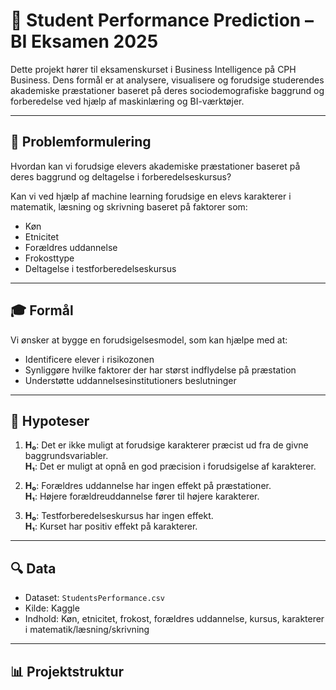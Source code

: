 # 🧠 Student Performance Prediction – BI Eksamen 2025

Dette projekt hører til eksamenskurset i Business Intelligence på CPH Business. Dens formål er at analysere, visualisere og forudsige studerendes akademiske præstationer baseret på deres sociodemografiske baggrund og forberedelse ved hjælp af maskinlæring og BI-værktøjer.

---

## 🎯 Problemformulering

Hvordan kan vi forudsige elevers akademiske præstationer baseret på deres baggrund og deltagelse i forberedelseskursus?

Kan vi ved hjælp af machine learning forudsige en elevs karakterer i matematik, læsning og skrivning baseret på faktorer som:
- Køn
- Etnicitet
- Forældres uddannelse
- Frokosttype
- Deltagelse i testforberedelseskursus

---

## 🎓 Formål

Vi ønsker at bygge en forudsigelsesmodel, som kan hjælpe med at:
- Identificere elever i risikozonen
- Synliggøre hvilke faktorer der har størst indflydelse på præstation
- Understøtte uddannelsesinstitutioners beslutninger

---

## 🧪 Hypoteser

1. **H₀**: Det er ikke muligt at forudsige karakterer præcist ud fra de givne baggrundsvariabler.  
   **H₁**: Det er muligt at opnå en god præcision i forudsigelse af karakterer.

2. **H₀**: Forældres uddannelse har ingen effekt på præstationer.  
   **H₁**: Højere forældreuddannelse fører til højere karakterer.

3. **H₀**: Testforberedelseskursus har ingen effekt.  
   **H₁**: Kurset har positiv effekt på karakterer.

---

## 🔍 Data

- Dataset: `StudentsPerformance.csv`
- Kilde: Kaggle
- Indhold: Køn, etnicitet, frokost, forældres uddannelse, kursus, karakterer i matematik/læsning/skrivning

---

## 📊 Projektstruktur


